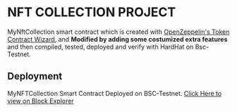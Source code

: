 # NFT COLLECTION PROJECT

MyNftCollection smart contract which is created with [OpenZeppelin's Token Contract Wizard](https://docs.openzeppelin.com/contracts/4.x/wizard), and <b> Modified by adding some costumized extra features </b> and then compiled, tested, deployed and verify with HardHat on Bsc-Testnet.

## Deployment

MyNFTCollection Smart Contract Deployed on BSC-Testnet. [Click Here to view on Block Explorer](https://testnet.bscscan.com/address/0x1df152baeee3c41f4341ea9ca3d5fca7077cc854)
